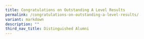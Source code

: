 ```yaml
---
title: Congratulations on Outstanding A Level Results
permalink: /congratulations-on-outstanding-a-level-results/
variant: markdown
description: ""
third_nav_title: Distinguished Alumni
---
```

